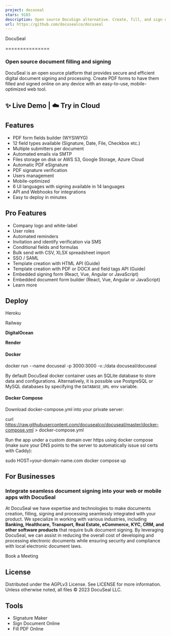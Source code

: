 ```yaml
---
project: docuseal
stars: 9183
description: Open source DocuSign alternative. Create, fill, and sign digital documents ✍️
url: https://github.com/docusealco/docuseal
---
```


  
DocuSeal


===============

### Open source document filling and signing

DocuSeal is an open source platform that provides secure and efficient digital document signing and processing. Create PDF forms to have them filled and signed online on any device with an easy-to-use, mobile-optimized web tool.

✨ Live Demo | ☁️ Try in Cloud
-----------------------------

Features
--------

-   PDF form fields builder (WYSIWYG)
-   12 field types available (Signature, Date, File, Checkbox etc.)
-   Multiple submitters per document
-   Automated emails via SMTP
-   Files storage on disk or AWS S3, Google Storage, Azure Cloud
-   Automatic PDF eSignature
-   PDF signature verification
-   Users management
-   Mobile-optimized
-   6 UI languages with signing available in 14 languages
-   API and Webhooks for integrations
-   Easy to deploy in minutes

Pro Features
------------

-   Company logo and white-label
-   User roles
-   Automated reminders
-   Invitation and identify verification via SMS
-   Conditional fields and formulas
-   Bulk send with CSV, XLSX spreadsheet import
-   SSO / SAML
-   Template creation with HTML API (Guide)
-   Template creation with PDF or DOCX and field tags API (Guide)
-   Embedded signing form (React, Vue, Angular or JavaScript)
-   Embedded document form builder (React, Vue, Angular or JavaScript)
-   Learn more

Deploy
------

Heroku

Railway

**DigitalOcean**

**Render**

#### Docker

docker run --name docuseal -p 3000:3000 -v.:/data docuseal/docuseal

By default DocuSeal docker container uses an SQLite database to store data and configurations. Alternatively, it is possible use PostgreSQL or MySQL databases by specifying the `DATABASE_URL` env variable.

#### Docker Compose

Download docker-compose.yml into your private server:

curl https://raw.githubusercontent.com/docusealco/docuseal/master/docker-compose.yml \> docker-compose.yml

Run the app under a custom domain over https using docker compose (make sure your DNS points to the server to automatically issue ssl certs with Caddy):

sudo HOST=your-domain-name.com docker compose up

For Businesses
--------------

### Integrate seamless document signing into your web or mobile apps with DocuSeal

At DocuSeal we have expertise and technologies to make documents creation, filling, signing and processing seamlessly integrated with your product. We specialize in working with various industries, including **Banking, Healthcare, Transport, Real Estate, eCommerce, KYC, CRM, and other software products** that require bulk document signing. By leveraging DocuSeal, we can assist in reducing the overall cost of developing and processing electronic documents while ensuring security and compliance with local electronic document laws.

Book a Meeting

License
-------

Distributed under the AGPLv3 License. See LICENSE for more information. Unless otherwise noted, all files © 2023 DocuSeal LLC.

Tools
-----

-   Signature Maker
-   Sign Document Online
-   Fill PDF Online
